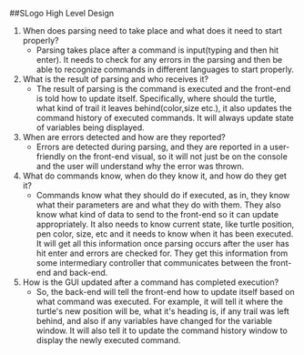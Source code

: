 ##SLogo High Level Design


1. When does parsing need to take place and what does it need to start properly?
    - Parsing takes place after a command is input(typing and then hit enter). It needs to check
    for any errors in the parsing and then be able to recognize commands in different languages to start properly. 
2. What is the result of parsing and who receives it?
    - The result of parsing is the command is executed and the front-end is told how to update itself.
    Specifically, where should the turtle, what kind of trail it leaves behind(color,size etc.), it also updates
    the command history of executed commands. It will always update state of variables being displayed. 
3. When are errors detected and how are they reported?
    - Errors are detected during parsing, and they are reported in a user-friendly on the front-end
    visual, so it will not just be on the console and the user will understand why the error was thrown. 
4. What do commands know, when do they know it, and how do they get it?
    - Commands know what they should do if executed, as in, they know what their parameters are and 
    what they do with them. They also know what kind of data to send to the front-end so it can update
    appropriately. It also needs to know current state, like turtle position, pen color, size, etc and it needs
    to know when it has been executed. It will get all this information once parsing occurs after the user
    has hit enter and errors are checked for. They get this information from some intermediary controller that 
    communicates between the front-end and back-end. 
5. How is the GUI updated after a command has completed execution?
    - So, the back-end will tell the front-end how to update itself based on what command was
    executed. For example, it will tell it where the turtle's new position will be, what it's heading is,
    if any trail was left behind, and also if any variables have changed for the variable window. It will
    also tell it to update the command history window to display the newly executed command. 